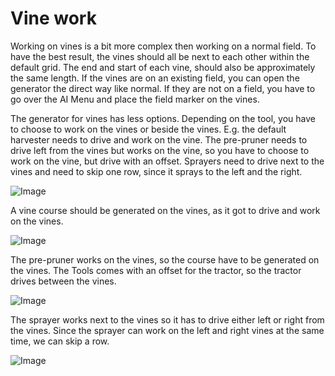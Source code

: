 # Vine work


Working on vines is a bit more complex then working on a normal field.
To have the best result, the vines should all be next to each other within the default grid.
The end and start of each vine, should also be approximately the same length.
If the vines are on an existing field, you can open the generator the direct way like normal.
If they are not on a field, you have to go over the AI Menu and place the field marker on the vines.



The generator for vines has less options.
Depending on the tool, you have to choose to work on the vines or beside the vines.
E.g. the default harvester needs to drive and work on the vine.
     The pre-pruner needs to drive left from the vines but works on the vine, so you have to choose to work on the vine, but drive with an offset.
     Sprayers need to drive next to the vines and need to skip one row, since it sprays to the left and the right.


![Image](/home/runner/work/CourseplayHelp/CourseplayHelp/vineworkgen_0_0_765_510.png)


A vine course should be generated on the vines, as it got to drive and work on the vines.


![Image](/home/runner/work/CourseplayHelp/CourseplayHelp/vineworkharvest_0_0_765_510.png)


The pre-pruner works on the vines, so the course have to be generated on the vines.
The Tools comes with an offset for the tractor, so the tractor drives between the vines.


![Image](/home/runner/work/CourseplayHelp/CourseplayHelp/vineworkpruner_0_0_765_510.png)


The sprayer works next to the vines so it has to drive either left or right from the vines.
Since the sprayer can work on the left and right vines at the same time, we can skip a row.


![Image](/home/runner/work/CourseplayHelp/CourseplayHelp/vineworkspray_0_0_765_510.png)

